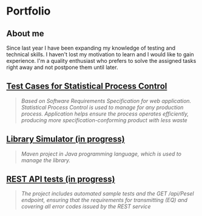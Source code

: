 # Portfolio
## About me
Since last year I have been expanding my knowledge of testing and technical skills. I haven't lost my motivation to learn and I would like to gain experience. I'm a quality enthusiast who prefers to solve the assigned tasks right away and not postpone them until later.


## [Test Cases for Statistical Process Control](https://drive.google.com/file/d/1UuBd6j9zmAqWEOTCTnm7ZSJqYeanwAT4/view?usp=sharing) 
> *Based on Software Requirements Specification for web application. Statistical Process Control is used to manage for any production process. Application helps ensure the process operates efficiently, producing more specification-conforming product with less waste*
## [Library Simulator (in progress)](https://github.com/MichnaSylwia/LibrarySimulator-github)
> *Maven project in Java programming language, which is used to manage the library.*
## [REST API tests (in progress)](https://github.com/MichnaSylwia/rest-api-test-lab)
> *The project includes automated sample tests and the GET /api/Pesel endpoint, ensuring that the requirements for transmitting
(EQ) and covering all error codes issued by the REST service*

